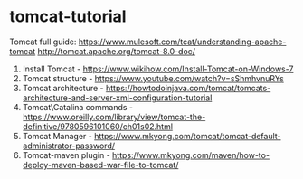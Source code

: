 # tomcat-tutorial
Tomcat full guide:
https://www.mulesoft.com/tcat/understanding-apache-tomcat
http://tomcat.apache.org/tomcat-8.0-doc/
1. Install Tomcat - https://www.wikihow.com/Install-Tomcat-on-Windows-7
2. Tomcat structure - https://www.youtube.com/watch?v=sShmhvnuRYs
3. Tomcat architecture - https://howtodoinjava.com/tomcat/tomcats-architecture-and-server-xml-configuration-tutorial
4. Tomcat\Catalina commands - https://www.oreilly.com/library/view/tomcat-the-definitive/9780596101060/ch01s02.html
5. Tomcat Manager - https://www.mkyong.com/tomcat/tomcat-default-administrator-password/
6. Tomcat-maven plugin - https://www.mkyong.com/maven/how-to-deploy-maven-based-war-file-to-tomcat/